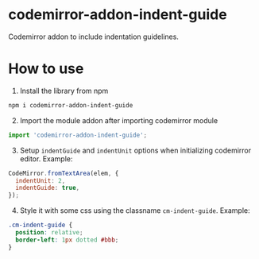 # codemirror-addon-indent-guide

Codemirror addon to include indentation guidelines.

# How to use

1. Install the library from npm

```bash
npm i codemirror-addon-indent-guide
```

2. Import the module addon after importing codemirror module

```javascript
import 'codemirror-addon-indent-guide';
```

3. Setup `indentGuide` and `indentUnit` options when initializing codemirror editor. Example:

```javascript
CodeMirror.fromTextArea(elem, {
  indentUnit: 2,
  indentGuide: true,
});
```

4. Style it with some css using the classname `cm-indent-guide`. Example:

```css
.cm-indent-guide {
  position: relative;
  border-left: 1px dotted #bbb;
}
```
